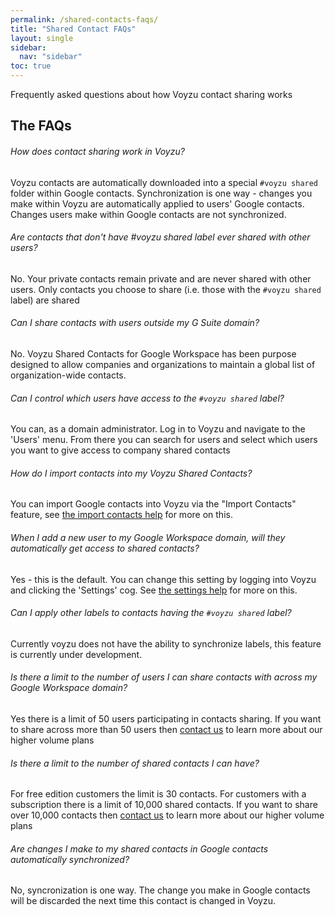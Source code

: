 ```yaml
---
permalink: /shared-contacts-faqs/
title: "Shared Contact FAQs"
layout: single
sidebar:
  nav: "sidebar"
toc: true
---
```

Frequently asked questions about how Voyzu contact sharing works

## The FAQs

###### How does contact sharing work in Voyzu?
Voyzu contacts are automatically downloaded into a special `#voyzu shared` folder within Google contacts. Synchronization is one way - changes you make within Voyzu are automatically applied to users' Google contacts. Changes users make within Google contacts are not synchronized.

###### Are contacts that don't have #voyzu shared label ever shared with other users?
No. Your private contacts remain private and are never shared with other users. Only contacts you choose to share (i.e. those with the `#voyzu shared` label) are shared

###### Can I share contacts with users outside my G Suite domain?
No. Voyzu Shared Contacts for Google Workspace has been purpose designed to allow companies and organizations to maintain a global list of organization-wide contacts.

###### Can I control which users have access to the `#voyzu shared` label?
You can, as a domain administrator. Log in to Voyzu and navigate to the 'Users' menu. From there you can search for users and select which users you want to give access to company shared contacts

###### How do I import contacts into my Voyzu Shared Contacts?
You can import Google contacts into Voyzu via the "Import Contacts" feature, see [the import contacts help](/import-contacts/) for more on this.

###### When I add a new user to my Google Workspace domain, will they automatically get access to shared contacts?
Yes - this is the default. You can change this setting by logging into Voyzu and clicking the 'Settings' cog.  See [the settings help](/settings/) for more on this.

###### Can I apply other labels to contacts having the `#voyzu shared` label?
Currently voyzu does not have the ability to synchronize labels, this feature is currently under development.

###### Is there a limit to the number of users I can share contacts with across my Google Workspace domain?
Yes there is a limit of 50 users participating in contacts sharing. If you want to share across more than 50 users then [contact us](https://voyzu.com/contact.html) to learn more about our higher volume plans

###### Is there a limit to the number of shared contacts I can have?
For free edition customers the limit is 30 contacts. For customers with a subscription there is a limit of 10,000 shared contacts. If you want to share over 10,000 contacts then [contact us](https://voyzu.com/contact.html)  to learn more about our higher volume plans

###### Are changes I make to my shared contacts in Google contacts automatically synchronized?
No, syncronization is one way. The change you make in Google contacts will be discarded the next time this contact is changed in Voyzu.
